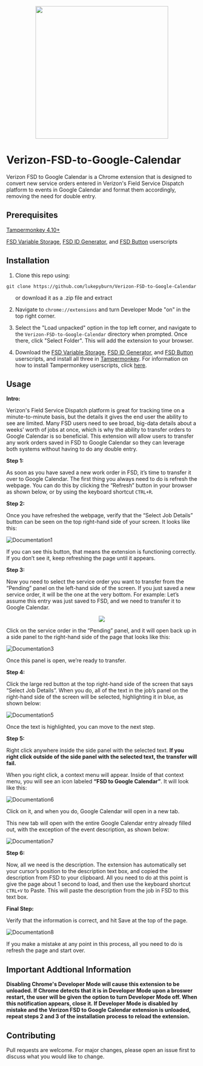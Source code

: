 <p align="center">
  <img src="https://github.com/lukepyburn/Verizon-FSD-to-Google-Calendar/blob/master/FSD%20to%20Google%20Calendar%20Files/FSDtoGCAL%20Logo.png" width="350"/>
</p>

# Verizon-FSD-to-Google-Calendar
Verizon FSD to Google Calendar is a Chrome extension that is designed to convert new service orders entered in Verizon's Field Service Dispatch platform to events in Google Calendar and format them accordingly, removing the need for double entry.
## Prerequisites
[Tampermonkey 4.10+](https://chrome.google.com/webstore/detail/tampermonkey/dhdgffkkebhmkfjojejmpbldmpobfkfo?hl=en)

[FSD Variable Storage](https://gist.github.com/lukepyburn/f038a1910b5552292472023db09151a8), [FSD ID Generator](https://gist.github.com/lukepyburn/9dcb01ce6f07b00988b56846935f0248), and [FSD Button](https://gist.github.com/lukepyburn/929a9c991afc3277697585ec764c0ec4) userscripts

## Installation

1. Clone this repo using:

```
git clone https://github.com/lukepyburn/Verizon-FSD-to-Google-Calendar
```
&nbsp;&nbsp;&nbsp;&nbsp;&nbsp;&nbsp;or download it as a .zip file and extract

2. Navigate to ```chrome://extensions``` and turn Developer Mode "on" in the top right corner.

3. Select the "Load unpacked" option in the top left corner, and navigate to the ```Verizon-FSD-to-Google-Calendar``` directory when prompted. Once there, click "Select Folder". This will add the extension to your browser.

4. Download the [FSD Variable Storage](https://gist.github.com/lukepyburn/f038a1910b5552292472023db09151a8), [FSD ID Generator](https://gist.github.com/lukepyburn/9dcb01ce6f07b00988b56846935f0248), and [FSD Button](https://gist.github.com/lukepyburn/929a9c991afc3277697585ec764c0ec4) userscripts, and install all three in [Tampermonkey](https://chrome.google.com/webstore/detail/tampermonkey/dhdgffkkebhmkfjojejmpbldmpobfkfo?hl=en). For information on how to install Tampermonkey userscripts, click [here](https://www.tampermonkey.net/faq.php#Q102).

## Usage

**Intro:** 

Verizon's Field Service Dispatch platform is great for tracking time on a minute-to-minute basis, but the details it gives the end user the ability to see are limited. Many FSD users need to see broad, big-data details about a weeks’ worth of jobs at once, which is why the ability to transfer orders to Google Calendar is so beneficial. This extension will allow users to transfer any work orders saved in FSD to Google Calendar so they can leverage both systems without having to do any double entry.

**Step 1:**

As soon as you have saved a new work order in FSD, it’s time to transfer it over to Google Calendar. The first thing you always need to do is refresh the webpage. You can do this by clicking the “Refresh” button in your browser as shown below, or by using the keyboard shortcut ```CTRL+R```.

**Step 2:**

Once you have refreshed the webpage, verify that the “Select Job Details” button can be seen on the top right-hand side of your screen. It looks like this:

![Documentation1](https://github.com/lukepyburn/Verizon-FSD-to-Google-Calendar/blob/master/Images/Documentation%201.png)

If you can see this button, that means the extension is functioning correctly. If you don’t see it, keep refreshing the page until it appears.

**Step 3:**

Now you need to select the service order you want to transfer from the “Pending” panel on the left-hand side of the screen. If you just saved a new service order, it will be the one at the very bottom.
For example: Let’s assume this entry was just saved to FSD, and we need to transfer it to Google Calendar.

<p align="center">
  <img src="https://github.com/lukepyburn/Verizon-FSD-to-Google-Calendar/blob/master/Images/Documentation%202.png"/>
</p>

Click on the service order in the “Pending” panel, and it will open back up in a side panel to the right-hand side of the page that looks like this:

![Documentation3](https://github.com/lukepyburn/Verizon-FSD-to-Google-Calendar/blob/master/Images/Documentation%203.png)


Once this panel is open, we’re ready to transfer.

**Step 4:**

Click the large red button at the top right-hand side of the screen that says “Select Job Details”. When you do, all of the text in the job’s panel on the right-hand side of the screen will be selected, highlighting it in blue, as shown below:

![Documentation5](https://github.com/lukepyburn/Verizon-FSD-to-Google-Calendar/blob/master/Images/Documentation%205.png)

Once the text is highlighted, you can move to the next step.

**Step 5:**

Right click anywhere inside the side panel with the selected text. **If you right click outside of the side panel with the selected text, the transfer will fail.**

When you right click, a context menu will appear. Inside of that context menu, you will see an icon labeled **“FSD to Google Calendar”**. It will look like this:

![Documentation6](https://github.com/lukepyburn/Verizon-FSD-to-Google-Calendar/blob/master/Images/Documentation%206.png)

Click on it, and when you do, Google Calendar will open in a new tab.

This new tab will open with the entire Google Calendar entry already filled out, with the exception of the event description, as shown below:

![Documentation7](https://github.com/lukepyburn/Verizon-FSD-to-Google-Calendar/blob/master/Images/Documentation%207.png)

**Step 6:**

Now, all we need is the description. The extension has automatically set your cursor’s position to the description text box, and copied the description from FSD to your clipboard. All you need to do at this point is give the page about 1 second to load, and then use the keyboard shortcut ```CTRL+V``` to Paste. This will paste the description from the job in FSD to this text box.

**Final Step:** 

Verify that the information is correct, and hit Save at the top of the page.

![Documentation8](https://github.com/lukepyburn/Verizon-FSD-to-Google-Calendar/blob/master/Images/Documentation%208.png)

If you make a mistake at any point in this process, all you need to do is refresh the page and start over.



## Important Addtional Information

**Disabling Chrome's Developer Mode will cause this extension to be unloaded. If Chrome detects that it is in Developer Mode upon a broswer restart, the user will be given the option to turn Developer Mode off. When this notification appears, close it. If Developer Mode is disabled by mistake and the Verizon FSD to Google Calendar extension is unloaded, repeat steps 2 and 3 of the installation process to reload the extension.**

## Contributing
Pull requests are welcome. For major changes, please open an issue first to discuss what you would like to change.
